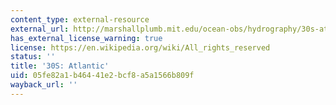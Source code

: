 ```yaml
---
content_type: external-resource
external_url: http://marshallplumb.mit.edu/ocean-obs/hydrography/30s-atlantic
has_external_license_warning: true
license: https://en.wikipedia.org/wiki/All_rights_reserved
status: ''
title: '30S: Atlantic'
uid: 05fe82a1-b464-41e2-bcf8-a5a1566b809f
wayback_url: ''
---
```

